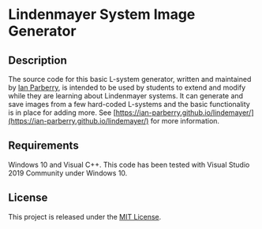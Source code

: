# Lindenmayer System Image Generator

## Description

The source code for this basic L-system generator, written and maintained by
[Ian Parberry](http://ianparberry.com), is intended to be used by students to
extend and modify while they are learning about Lindenmayer systems. It can
generate and save images from a few hard-coded L-systems and the basic
functionality is in place for adding more. See 
[https://ian-parberry.github.io/lindemayer/](https://ian-parberry.github.io/lindemayer/)
for more information.

## Requirements

Windows 10 and Visual C++.
This code has been tested with Visual Studio 2019 Community under Windows 10.

## License

This project is released under the
[MIT License](https://github.com/Ian-Parberry/lindenmayer/blob/master/LICENSE).